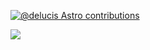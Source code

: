 
[![@delucis Astro contributions](https://astro.badg.es/v1/contributor/sechex.svg)](https://astro.badg.es/v1/contributor/sechex/)



![](https://komarev.com/ghpvc/?username=SecHex&color=grey)










